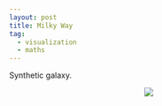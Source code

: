 ```yaml
---
layout: post
title: Milky Way
tag:
  - visualization
  - maths
---
```


Synthetic galaxy.

<p align="center">
  <img src="https://shawenyao.github.io/R/output/milky_way/milky_way_large.jpg" />
</p>
